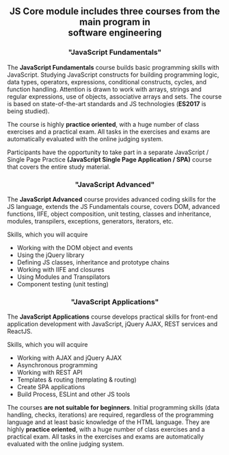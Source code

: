 <br/>
<br/>

## <p align="center"> <b>JS Core</b> module includes three courses from the main program in </br>software engineering<p>

###  <p align="center">"JavaScript Fundamentals"
The <b>JavaScript Fundamentals</b> course builds basic programming skills with JavaScript. Studying JavaScript constructs for building programming logic, data types, operators, expressions, conditional constructs, cycles, and function handling. Attention is drawn to work with arrays, strings and regular expressions, use of objects, associative arrays and sets. The course is based on state-of-the-art standards and JS technologies (<b>ES2017</b> is being studied).

The course is highly <b>practice oriented</b>, with a huge number of class exercises and a practical exam. All tasks in the exercises and exams are automatically evaluated with the online judging system.

Participants have the opportunity to take part in a separate JavaScript / Single Page Practice <b>(JavaScript Single Page Application / SPA)</b> course that covers the entire study material.

###  <p align="center">"JavaScript Advanced"
The <b>JavaScript Advanced</b> course provides advanced coding skills for the JS language, extends the JS Fundamentals course, covers DOM, advanced functions, IIFE, object composition, unit testing, classes and inheritance, modules, transpilers, exceptions, generators, iterators, etc.

Skills, which you will acquire
<ul>
<li>Working with the DOM object and events</li>
<li>Using the jQuery library</li>
<li>Defining JS classes, inheritance and prototype chains</li>
<li>Working with IIFE and closures</li>
<li>Using Modules and Transpilators</li>
<li>Component testing (unit testing)</li>
</ul>

###  <p align="center">"JavaScript Applications"
The <b>JavaScript Applications</b> course develops practical skills for front-end application development with JavaScript, jQuery AJAX, REST services and ReactJS.

Skills, which you will acquire
<ul>
<li>Working with AJAX and jQuery AJAX</li>
<li>Asynchronous programming</li>
<li>Working with REST API</li>
<li>Templates & routing (templating & routing)</li>
<li>Create SPA applications</li>
<li>Build Process, ESLint and other JS tools</li>
</ul>

The courses <b>are not suitable for beginners</b>. Initial programming skills (data handling, checks, iterations) are required, regardless of the programming language and at least basic knowledge of the HTML language. They are highly <b>practice oriented</b>, with a huge number of class exercises and a practical exam. All tasks in the exercises and exams are automatically evaluated with the online judging system.

